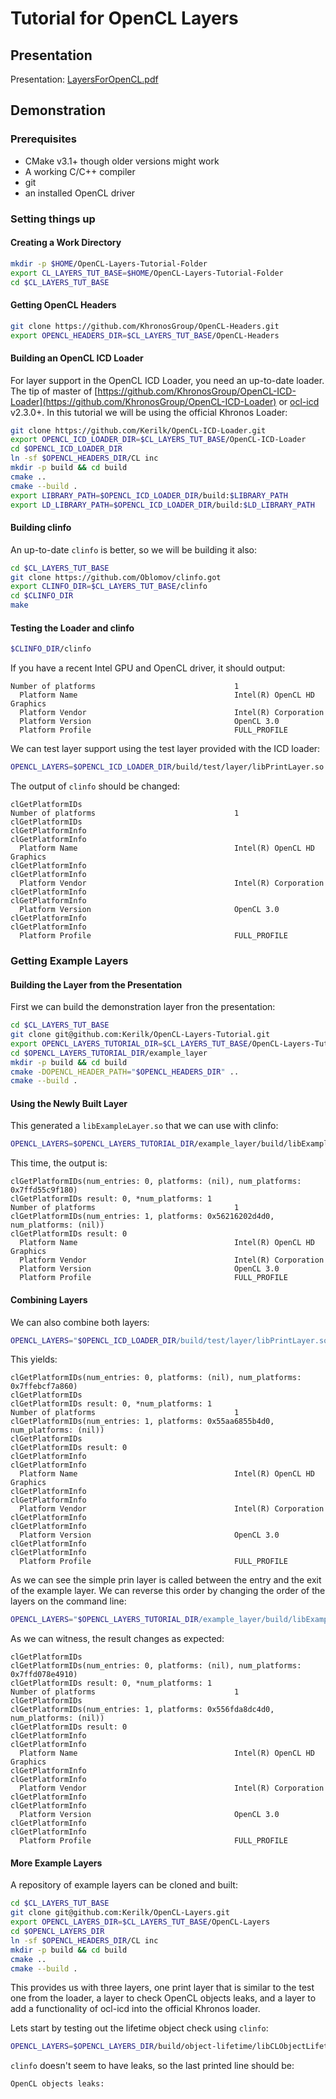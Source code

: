 # Tutorial for OpenCL Layers

## Presentation

Presentation: [LayersForOpenCL.pdf](https://github.com/Kerilk/OpenCL-Layers-Tutorial/blob/main/presentation/LayersForOpenCL.pdf)

## Demonstration

### Prerequisites

 * CMake v3.1+ though older versions might work
 * A working C/C++ compiler
 * git
 * an installed OpenCL driver

### Setting things up

#### Creating a Work Directory

```sh
mkdir -p $HOME/OpenCL-Layers-Tutorial-Folder
export CL_LAYERS_TUT_BASE=$HOME/OpenCL-Layers-Tutorial-Folder
cd $CL_LAYERS_TUT_BASE
```

#### Getting OpenCL Headers

```sh
git clone https://github.com/KhronosGroup/OpenCL-Headers.git
export OPENCL_HEADERS_DIR=$CL_LAYERS_TUT_BASE/OpenCL-Headers
```

#### Building an OpenCL ICD Loader

For layer support in the OpenCL ICD Loader, you need an up-to-date loader. The tip of master of [https://github.com/KhronosGroup/OpenCL-ICD-Loader](https://github.com/KhronosGroup/OpenCL-ICD-Loader) or [ocl-icd](https://github.com/OCL-dev/ocl-icd) v2.3.0+. In this tutorial we will be using the official Khronos Loader:

```sh
git clone https://github.com/Kerilk/OpenCL-ICD-Loader.git
export OPENCL_ICD_LOADER_DIR=$CL_LAYERS_TUT_BASE/OpenCL-ICD-Loader
cd $OPENCL_ICD_LOADER_DIR
ln -sf $OPENCL_HEADERS_DIR/CL inc
mkdir -p build && cd build
cmake ..
cmake --build .
export LIBRARY_PATH=$OPENCL_ICD_LOADER_DIR/build:$LIBRARY_PATH
export LD_LIBRARY_PATH=$OPENCL_ICD_LOADER_DIR/build:$LD_LIBRARY_PATH
```

#### Building clinfo

An up-to-date `clinfo` is better, so we will be building it also:
```sh
cd $CL_LAYERS_TUT_BASE
git clone https://github.com/Oblomov/clinfo.got
export CLINFO_DIR=$CL_LAYERS_TUT_BASE/clinfo
cd $CLINFO_DIR
make
```

#### Testing the Loader and clinfo

```sh
$CLINFO_DIR/clinfo
```

If you have a recent Intel GPU and OpenCL driver, it should output:
```
Number of platforms                               1
  Platform Name                                   Intel(R) OpenCL HD Graphics
  Platform Vendor                                 Intel(R) Corporation
  Platform Version                                OpenCL 3.0 
  Platform Profile                                FULL_PROFILE
```

We can test layer support using the test layer provided with the ICD loader:
```sh
OPENCL_LAYERS=$OPENCL_ICD_LOADER_DIR/build/test/layer/libPrintLayer.so $CLINFO_DIR/clinfo
```

The output of `clinfo` should be changed:
```
clGetPlatformIDs
Number of platforms                               1
clGetPlatformIDs
clGetPlatformInfo
clGetPlatformInfo
  Platform Name                                   Intel(R) OpenCL HD Graphics
clGetPlatformInfo
clGetPlatformInfo
  Platform Vendor                                 Intel(R) Corporation
clGetPlatformInfo
clGetPlatformInfo
  Platform Version                                OpenCL 3.0 
clGetPlatformInfo
clGetPlatformInfo
  Platform Profile                                FULL_PROFILE
```

### Getting Example Layers

#### Building the Layer from the Presentation

First we can build the demonstration layer fron the presentation:

```sh
cd $CL_LAYERS_TUT_BASE
git clone git@github.com:Kerilk/OpenCL-Layers-Tutorial.git
export OPENCL_LAYERS_TUTORIAL_DIR=$CL_LAYERS_TUT_BASE/OpenCL-Layers-Tutorial
cd $OPENCL_LAYERS_TUTORIAL_DIR/example_layer
mkdir -p build && cd build
cmake -DOPENCL_HEADER_PATH="$OPENCL_HEADERS_DIR" ..
cmake --build .
```
#### Using the Newly Built Layer

This generated a `libExampleLayer.so` that we can use with clinfo:
```sh
OPENCL_LAYERS=$OPENCL_LAYERS_TUTORIAL_DIR/example_layer/build/libExampleLayer.so $CLINFO_DIR/clinfo
```

This time, the output is:
```
clGetPlatformIDs(num_entries: 0, platforms: (nil), num_platforms: 0x7ffd55c9f180)
clGetPlatformIDs result: 0, *num_platforms: 1
Number of platforms                               1
clGetPlatformIDs(num_entries: 1, platforms: 0x56216202d4d0, num_platforms: (nil))
clGetPlatformIDs result: 0
  Platform Name                                   Intel(R) OpenCL HD Graphics
  Platform Vendor                                 Intel(R) Corporation
  Platform Version                                OpenCL 3.0 
  Platform Profile                                FULL_PROFILE
```

#### Combining Layers

We can also combine both layers:

```sh
OPENCL_LAYERS="$OPENCL_ICD_LOADER_DIR/build/test/layer/libPrintLayer.so":"$OPENCL_LAYERS_TUTORIAL_DIR/example_layer/build/libExampleLayer.so" $CLINFO_DIR/clinfo
```

This yields:
```
clGetPlatformIDs(num_entries: 0, platforms: (nil), num_platforms: 0x7ffebcf7a860)
clGetPlatformIDs
clGetPlatformIDs result: 0, *num_platforms: 1
Number of platforms                               1
clGetPlatformIDs(num_entries: 1, platforms: 0x55aa6855b4d0, num_platforms: (nil))
clGetPlatformIDs
clGetPlatformIDs result: 0
clGetPlatformInfo
clGetPlatformInfo
  Platform Name                                   Intel(R) OpenCL HD Graphics
clGetPlatformInfo
clGetPlatformInfo
  Platform Vendor                                 Intel(R) Corporation
clGetPlatformInfo
clGetPlatformInfo
  Platform Version                                OpenCL 3.0 
clGetPlatformInfo
clGetPlatformInfo
  Platform Profile                                FULL_PROFILE
```
As we can see the simple prin layer is called between the entry and the exit of the example layer.
We can reverse this order by changing the order of the layers on the command line:

```sh
OPENCL_LAYERS="$OPENCL_LAYERS_TUTORIAL_DIR/example_layer/build/libExampleLayer.so":"$OPENCL_ICD_LOADER_DIR/build/test/layer/libPrintLayer.so" $CLINFO_DIR/clinfo
```

As we can witness, the result changes as expected:
```
clGetPlatformIDs
clGetPlatformIDs(num_entries: 0, platforms: (nil), num_platforms: 0x7ffd078e4910)
clGetPlatformIDs result: 0, *num_platforms: 1
Number of platforms                               1
clGetPlatformIDs
clGetPlatformIDs(num_entries: 1, platforms: 0x556fda8dc4d0, num_platforms: (nil))
clGetPlatformIDs result: 0
clGetPlatformInfo
clGetPlatformInfo
  Platform Name                                   Intel(R) OpenCL HD Graphics
clGetPlatformInfo
clGetPlatformInfo
  Platform Vendor                                 Intel(R) Corporation
clGetPlatformInfo
clGetPlatformInfo
  Platform Version                                OpenCL 3.0 
clGetPlatformInfo
clGetPlatformInfo
  Platform Profile                                FULL_PROFILE
```

#### More Example Layers

A repository of example layers can be cloned and built:

```sh
cd $CL_LAYERS_TUT_BASE
git clone git@github.com:Kerilk/OpenCL-Layers.git
export OPENCL_LAYERS_DIR=$CL_LAYERS_TUT_BASE/OpenCL-Layers
cd $OPENCL_LAYERS_DIR
ln -sf $OPENCL_HEADERS_DIR/CL inc
mkdir -p build && cd build
cmake ..
cmake --build .
```

This provides us with three layers, one print layer that is similar to the test one from the loader,
a layer to check OpenCL objects leaks, and a layer to add a functionality of ocl-icd into the official Khronos loader.

Lets start by testing out the lifetime object check using `clinfo`:

```sh
OPENCL_LAYERS=$OPENCL_LAYERS_DIR/build/object-lifetime/libCLObjectLifetimeLayer.so $CLINFO_DIR/clinfo
```
`clinfo` doesn't seem to have leaks, so the last printed line should be:
```
OpenCL objects leaks:
```
